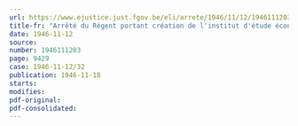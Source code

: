 ```yaml
---
url: https://www.ejustice.just.fgov.be/eli/arrete/1946/11/12/1946111203/justel
title-fr: "Arrêté du Régent portant création de l'institut d'étude économique et sociale des classes moyennes"
date: 1946-11-12
source:
number: 1946111203
page: 9429
case: 1946-11-12/32
publication: 1946-11-18
starts:
modifies:
pdf-original:
pdf-consolidated:
---
```


